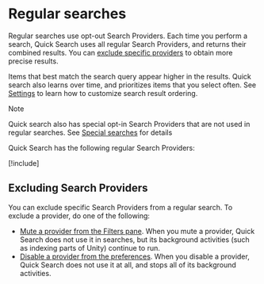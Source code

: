 # Regular searches

Regular searches use opt-out Search Providers. Each time you perform a search, Quick Search uses all regular Search Providers, and returns their combined results. You can [exclude specific providers](#excluding-search-providers) to obtain more precise results.

Items that best match the search query appear higher in the results. Quick search also learns over time, and prioritizes items that you select often. See [Settings](settings.md) to learn how to customize search result ordering.

> [!NOTE]
> Quick search also has special opt-in Search Providers that are not used in regular searches. See [Special searches](special-searches.md) for details

Quick Search has the following regular Search Providers:

[!include[](incl-search-providers.md)]

## Excluding Search Providers
You can exclude specific Search Providers from a regular search. To exclude a provider, do one of the following:

- [Mute a provider from the Filters pane](search-filters.md#persistent-search-filters). When you mute a provider, Quick Search does not use it in searches, but its background activities (such as indexing parts of Unity) continue to run.
- [Disable a provider from the preferences](settings.md). When you disable a provider, Quick Search does not use it at all, and stops all of its background activities.    





